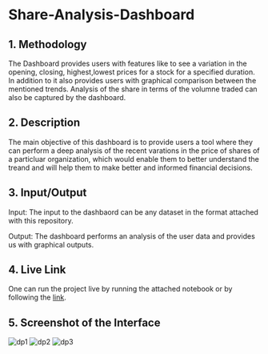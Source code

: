# Share-Analysis-Dashboard

## 1. Methodology
The Dashboard provides users with features like to see a variation in the opening, closing, highest,lowest prices for a stock for a specified duration. In addition to it also provides users with graphical comparison between the mentioned trends. Analysis of the share in terms of the volumne traded can also be captured by the dashboard.
## 2. Description
The main objective of this dashboard is to provide users a tool where they can perform a deep analysis of the recent varations in the price of shares of a particluar organization, which would enable them to better understand the treand and will help them to make better and informed financial decisions. 
## 3. Input/Output
Input:
The input to the dashbaord can be any dataset in the format attached with this repository.

Output:
The dashboard performs an analysis of the user data and provides us with graphical outputs.
## 4. Live Link
One can run the project live by running the attached notebook or by following the [link](https://colab.research.google.com/drive/1gN8q3fl817QgWl8WKF9p3gEepmmLXzmx).
## 5. Screenshot of the Interface
![dp1](https://user-images.githubusercontent.com/94312529/208244399-9cc7e9e9-d0e0-4772-8fe4-2372f6527c5d.PNG)
![dp2](https://user-images.githubusercontent.com/94312529/208244406-04586ded-3eba-4558-ba29-1db8b68fc87e.PNG)
![dp3](https://user-images.githubusercontent.com/94312529/208244412-236b6fee-e07e-4e23-bf3f-99bcb2db8552.PNG)

